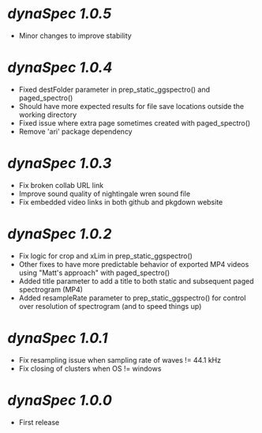 # *dynaSpec 1.0.5*

* Minor changes to improve stability

# *dynaSpec 1.0.4*

* Fixed destFolder parameter in prep_static_ggspectro() and paged_spectro()
* Should have more expected results for file save locations outside the working directory
* Fixed issue where extra page sometimes created with paged_spectro()
* Remove 'ari' package dependency

# *dynaSpec 1.0.3*

* Fix broken collab URL link
* Improve sound quality of nightingale wren sound file
* Fix embedded video links in both github and pkgdown website


# *dynaSpec 1.0.2*

* Fix logic for crop and xLim in prep_static_ggspectro()
* Other fixes to have more predictable behavior of exported MP4 videos using "Matt's approach" with paged_spectro()
* Added title parameter to add a title to both static and subsequent paged spectrogram (MP4)
* Added resampleRate parameter to prep_static_ggspectro() for control over resolution of spectrogram (and to speed things up)

# *dynaSpec 1.0.1*

* Fix resampling issue when sampling rate of waves != 44.1 kHz
* Fix closing of clusters when OS != windows


# *dynaSpec 1.0.0*

* First release
